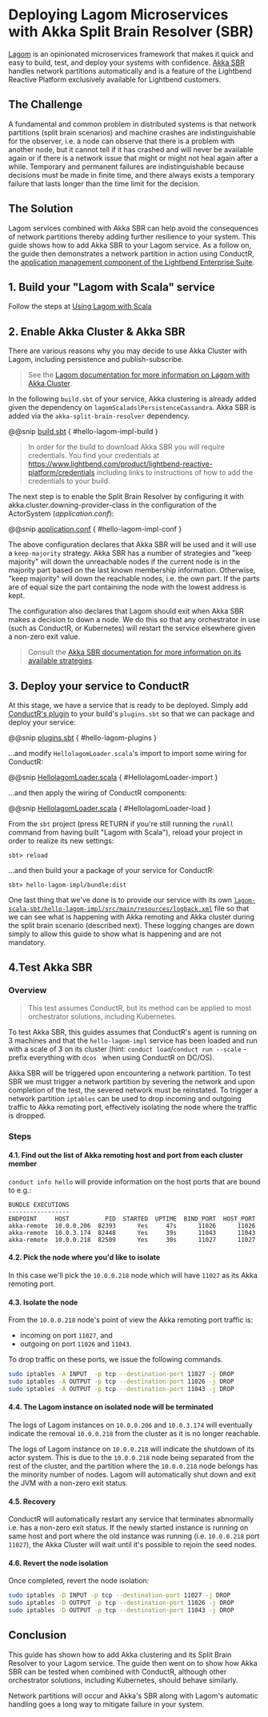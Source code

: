 # Deploying Lagom Microservices with Akka Split Brain Resolver (SBR)

[Lagom](http://www.lagomframework.com/) is an opinionated microservices framework that makes it quick and easy to
build, test, and deploy your systems with confidence. [Akka SBR](http://developer.lightbend.com/docs/akka-commercial-addons/current/split-brain-resolver.html) handles network partitions automatically and is a feature of the Lightbend Reactive Platform exclusively available for Lightbend customers.

## The Challenge

A fundamental and common problem in distributed systems is that network partitions (split brain scenarios) and machine crashes are indistinguishable for the observer, i.e. a node can observe that there is a problem with another node, but it cannot tell if it has crashed and will never be available again or if there is a network issue that might or might not heal again after a while. Temporary and permanent failures are indistinguishable because decisions must be made in finite time, and there always exists a temporary failure that lasts longer than the time limit for the decision.

## The Solution

Lagom services combined with Akka SBR can help avoid the consequences of network partitions thereby adding further resilience to your system. This guide shows how to add Akka SBR to your Lagom service. As a follow on, the guide then demonstrates a network partition in action using ConductR, the [application management component of the Lightbend Enterprise Suite](https://conductr.lightbend.com/docs/2.1.x/Home).

## 1. Build your "Lagom with Scala" service

Follow the steps at [Using Lagom with Scala](https://www.lagomframework.com/get-started-scala.html)

## 2. Enable Akka Cluster & Akka SBR

There are various reasons why you may decide to use Akka Cluster with Lagom, including persistence and publish-subscribe.

> See the [Lagom documentation for more information on Lagom with Akka Cluster](https://www.lagomframework.com/documentation/1.3.x/scala/Cluster.html#Cluster).

In the following `build.sbt` of your service, Akka clustering is already added given the dependency on `lagomScaladslPersistenceCassandra`. Akka SBR is added via the `akka-split-brain-resolver` dependency.

@@snip [build.sbt](../../../lagom-scala-sbt/build.sbt) { #hello-lagom-impl-build }

> In order for the build to download Akka SBR you will require credentials. You find your credentials at https://www.lightbend.com/product/lightbend-reactive-platform/credentials including links to instructions of how to add the credentials to your build.

The next step is to enable the Split Brain Resolver by configuring it with akka.cluster.downing-provider-class in the configuration of the ActorSystem (*application.conf*):

@@snip [application.conf](../../../lagom-scala-sbt/hello-lagom-impl/src/main/resources/application.conf) { #hello-lagom-impl-conf }

The above configuration declares that Akka SBR will be used and it will use a `keep-majority` strategy. Akka SBR has a number of strategies and "keep majority" will down the unreachable nodes if the current node is in the majority part based on the last known membership information. Otherwise, "keep majority" will down the reachable nodes, i.e. the own part. If the parts are of equal size the part containing the node with the lowest address is kept.

The configuration also declares that Lagom should exit when Akka SBR makes a decision to down a node. We do this so that any orchestrator in use (such as ConductR, or Kubernetes) will restart the service elsewhere given a non-zero exit value.

> Consult the [Akka SBR documentation for more information on its available strategies](http://developer.lightbend.com/docs/akka-commercial-addons/current/split-brain-resolver.html#strategies).

## 3. Deploy your service to ConductR

At this stage, we have a service that is ready to be deployed. Simply add [ConductR's plugin](https://github.com/typesafehub/sbt-conductr#sbt-conductr) to your build's `plugins.sbt` so that we can package and deploy your service:

@@snip [plugins.sbt](../../../lagom-scala-sbt/project/plugins.sbt) { #hello-lagom-plugins }

...and modify `HellolagomLoader.scala`'s import to import some wiring for ConductR:

@@snip [HellolagomLoader.scala](../../../lagom-scala-sbt/hello-lagom-impl/src/main/scala/com/example/hello/impl/HellolagomLoader.scala) { #HellolagomLoader-import }

...and then apply the wiring of ConductR components:

@@snip [HellolagomLoader.scala](../../../lagom-scala-sbt/hello-lagom-impl/src/main/scala/com/example/hello/impl/HellolagomLoader.scala) { #HellolagomLoader-load }

From the `sbt` project (press RETURN if you're still running the `runAll` command from having built "Lagom with Scala"), reload your project in order to realize its new settings:

```
sbt> reload
```

...and then build your a package of your service for ConductR:

```
sbt> hello-lagom-impl/bundle:dist
```

One last thing that we've done is to provide our service with its own [`lagom-scala-sbt/hello-lagom-impl/src/main/resources/logback.xml`](../../../lagom-scala-sbt/hello-lagom-impl/src/main/resources/logback.xml) file so that we can see what is happening with Akka remoting and Akka cluster during the split brain scenario (described next). These logging changes are down simply to allow this guide to show what is happening and are not mandatory.

## 4.Test Akka SBR

### Overview

> This test assumes ConductR, but its method can be applied to most orchestrator solutions, including Kubernetes.

To test Akka SBR, this guides assumes that ConductR's agent is running on 3 machines and that the `hello-lagom-impl` service has been loaded and run with a scale of 3 on its cluster (hint: `conduct load`/`conduct run --scale` - prefix everything with `dcos ` when using ConductR on DC/OS).
 
Akka SBR will be triggered upon encountering a network partition. To test SBR we must trigger a network partition by severing the network and upon completion of the test, the severed network must be reinstated. To trigger a network partition `iptables` can be used to drop incoming and outgoing traffic to Akka remoting port, effectively isolating the node where the traffic is dropped.

### Steps

#### 4.1. Find out the list of Akka remoting host and port from each cluster member

`conduct info hello` will provide information on the host ports that are bound to e.g.:

```
BUNDLE EXECUTIONS
-----------------
ENDPOINT     HOST          PID  STARTED  UPTIME  BIND_PORT  HOST_PORT
akka-remote  10.0.0.206  82393      Yes     47s      11026      11026
akka-remote  10.0.3.174  82448      Yes     39s      11043      11043
akka-remote  10.0.0.218  82509      Yes     30s      11027      11027
``` 

#### 4.2. Pick the node where you'd like to isolate

In this case we'll pick the `10.0.0.218` node which will have `11027` as its Akka remoting port.

#### 4.3. Isolate the node

From the `10.0.0.218` node's point of view the Akka remoting port traffic is:

* incoming on port `11027`, and
* outgoing on port `11026` and `11043`.

To drop traffic on these ports, we issue the following commands.

```bash
sudo iptables -A INPUT  -p tcp --destination-port 11027 -j DROP
sudo iptables -A OUTPUT -p tcp --destination-port 11026 -j DROP
sudo iptables -A OUTPUT -p tcp --destination-port 11043 -j DROP
```

#### 4.4. The Lagom instance on isolated node will be terminated

The logs of Lagom instances on `10.0.0.206` and `10.0.3.174` will eventually indicate the removal `10.0.0.218` from the cluster as it is no longer reachable.

The logs of Lagom instance on `10.0.0.218` will indicate the shutdown of its actor system. This is due to the `10.0.0.218` node being separated from the rest of the cluster, and the partition where the `10.0.0.218` node belongs has the minority number of nodes. Lagom will automatically shut down and exit the JVM with a non-zero exit status.

#### 4.5. Recovery

ConductR will automatically restart any service that terminates abnormally i.e. has a non-zero exit status. If the newly started instance is running on same host and port where the old instance was running (i.e. `10.0.0.218` port `11027`), the Akka Cluster will wait until it's possible to rejoin the seed nodes.

#### 4.6. Revert the node isolation

Once completed, revert the node isolation:

```bash
sudo iptables -D INPUT -p tcp --destination-port 11027 -j DROP
sudo iptables -D OUTPUT -p tcp --destination-port 11026 -j DROP
sudo iptables -D OUTPUT -p tcp --destination-port 11043 -j DROP
```

## Conclusion

This guide has shown how to add Akka clustering and its Split Brain Resolver to your Lagom service. The guide then went on to show how Akka SBR can be tested when combined with ConductR, although other orchestrator solutions, including Kubernetes, should behave similarly.

Network partitions will occur and Akka's SBR along with Lagom's automatic handling goes a long way to mitigate failure in your system.